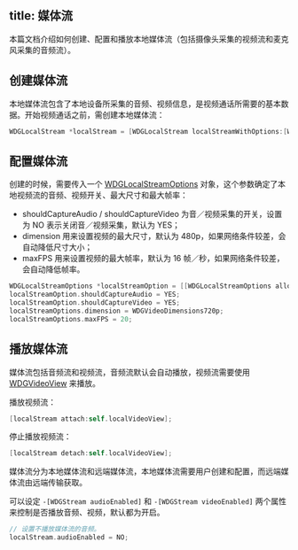title: 媒体流
---

本篇文档介绍如何创建、配置和播放本地媒体流（包括摄像头采集的视频流和麦克风采集的音频流）。


## 创建媒体流

本地媒体流包含了本地设备所采集的音频、视频信息，是视频通话所需要的基本数据。开始视频通话之前，需创建本地媒体流：

```objectivec
WDGLocalStream *localStream = [WDGLocalStream localStreamWithOptions:[WDGLocalStreamOptions new]];
```

## 配置媒体流

创建的时候，需要传入一个 [WDGLocalStreamOptions](/conversation/iOS/api/WDGLocalStreamOptions.html) 对象，这个参数确定了本地视频流的音频、视频开关、最大尺寸和最大帧率：
* shouldCaptureAudio / shouldCaptureVideo 为音／视频采集的开关，设置为 NO 表示关闭音／视频采集，默认为 YES；
* dimension 用来设置视频的最大尺寸，默认为 480p，如果网络条件较差，会自动降低尺寸大小；
* maxFPS 用来设置视频的最大帧率，默认为 16 帧／秒，如果网络条件较差，会自动降低帧率。

```objectivec
WDGLocalStreamOptions *localStreamOption = [[WDGLocalStreamOptions alloc] init];
localStreamOption.shouldCaptureAudio = YES;
localStreamOption.shouldCaptureVideo = YES;
localStreamOptions.dimension = WDGVideoDimensions720p;
localStreamOptions.maxFPS = 20;
```

## 播放媒体流

媒体流包括音频流和视频流，音频流默认会自动播放，视频流需要使用 [WDGVideoView](/conversation/iOS/api/WDGVideoView.html) 来播放。

播放视频流：

```objectivec
[localStream attach:self.localVideoView];
```

停止播放视频流：

```objectivec
[localStream detach:self.localVideoView];
```

媒体流分为本地媒体流和远端媒体流，本地媒体流需要用户创建和配置，而远端媒体流由远端传输获取。

可以设定 `-[WDGStream audioEnabled]` 和 `-[WDGStream videoEnabled]` 两个属性来控制是否播放音频、视频，默认都为开启。

```objectivec
// 设置不播放媒体流的音频。
localStream.audioEnabled = NO;
```
